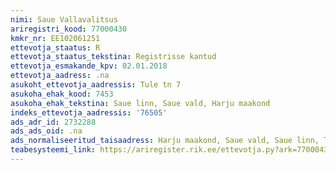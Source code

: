 ```yaml
---
nimi: Saue Vallavalitsus
ariregistri_kood: 77000430
kmkr_nr: EE102061251
ettevotja_staatus: R
ettevotja_staatus_tekstina: Registrisse kantud
ettevotja_esmakande_kpv: 02.01.2018
ettevotja_aadress: .na
asukoht_ettevotja_aadressis: Tule tn 7
asukoha_ehak_kood: 7453
asukoha_ehak_tekstina: Saue linn, Saue vald, Harju maakond
indeks_ettevotja_aadressis: '76505'
ads_adr_id: 2732288
ads_ads_oid: .na
ads_normaliseeritud_taisaadress: Harju maakond, Saue vald, Saue linn, Tule tn 7
teabesysteemi_link: https://ariregister.rik.ee/ettevotja.py?ark=77000430&ref=rekvisiidid
---
```

